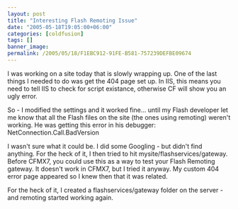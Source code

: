 ```yaml
---
layout: post
title: "Interesting Flash Remoting Issue"
date: "2005-05-18T19:05:00+06:00"
categories: [coldfusion]
tags: []
banner_image: 
permalink: /2005/05/18/F1EBC912-91FE-B581-757239DEFBE09674
---
```


I was working on a site today that is slowly wrapping up. One of the last things I needed to do was get the 404 page set up. In IIS, this means you need to tell IIS to check for script existance, otherwise CF will show you an ugly error. 

So - I modified the settings and it worked fine... until my Flash developer let me know that all the Flash files on the site (the ones using remoting) weren't working. He was getting this error in his debugger: NetConnection.Call.BadVersion

I wasn't sure what it could be. I did some Googling - but didn't find anything. For the heck of it, I then tried to hit mysite/flashservices/gateway. Before CFMX7, you could use this as a way to test your Flash Remoting gateway. It doesn't work in CFMX7, but I tried it anyway. My custom 404 error page appeared so I knew then that it was related.

For the heck of it, I created a flashservices/gateway folder on the server - and remoting started working again.